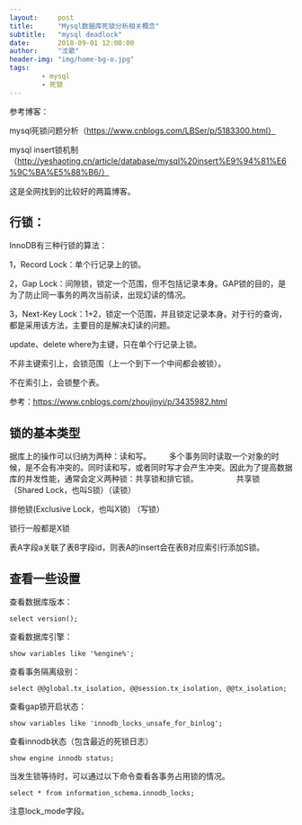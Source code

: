 ```yaml
---
layout:     post
title:      "Mysql数据库死锁分析相关概念"
subtitle:   "mysql deadlock"
date:       2018-09-01 12:00:00
author:     "沈歌"
header-img: "img/home-bg-o.jpg"
tags:
        - mysql
        - 死锁
---
```




参考博客：

mysql死锁问题分析（https://www.cnblogs.com/LBSer/p/5183300.html）

mysql insert锁机制（http://yeshaoting.cn/article/database/mysql%20insert%E9%94%81%E6%9C%BA%E5%88%B6/）

这是全网找到的比较好的两篇博客。



## 行锁：

InnoDB有三种行锁的算法：

1，Record Lock：单个行记录上的锁。

2，Gap Lock：间隙锁，锁定一个范围，但不包括记录本身。GAP锁的目的，是为了防止同一事务的两次当前读，出现幻读的情况。

3，Next-Key Lock：1+2，锁定一个范围，并且锁定记录本身。对于行的查询，都是采用该方法，主要目的是解决幻读的问题。

update、delete where为主键，只在单个行记录上锁。

不非主键索引上，会锁范围（上一个到下一个中间都会被锁）。

不在索引上，会锁整个表。

参考：https://www.cnblogs.com/zhoujinyi/p/3435982.html


## 锁的基本类型

据库上的操作可以归纳为两种：读和写。
　　多个事务同时读取一个对象的时候，是不会有冲突的。同时读和写，或者同时写才会产生冲突。因此为了提高数据库的并发性能，通常会定义两种锁：共享锁和排它锁。
　　
　　
共享锁（Shared Lock，也叫S锁）（读锁）

排他锁(Exclusive Lock，也叫X锁) （写锁）

锁行一般都是X锁

表A字段a关联了表B字段id，则表A的insert会在表B对应索引行添加S锁。
　　

## 查看一些设置

查看数据库版本：

```
select version();
```

查看数据库引擎：

```
show variables like '%engine%';
```

查看事务隔离级别：


```
select @@global.tx_isolation, @@session.tx_isolation, @@tx_isolation;
```


查看gap锁开启状态：

```
show variables like 'innodb_locks_unsafe_for_binlog';
```


查看innodb状态（包含最近的死锁日志）

```
show engine innodb status;
```


当发生锁等待时，可以通过以下命令查看各事务占用锁的情况。

```
select * from information_schema.innodb_locks;   
```

注意lock_mode字段。